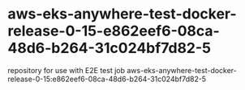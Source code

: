 # aws-eks-anywhere-test-docker-release-0-15-e862eef6-08ca-48d6-b264-31c024bf7d82-5
repository for use with E2E test job aws-eks-anywhere-test-docker-release-0-15:e862eef6-08ca-48d6-b264-31c024bf7d82-5
